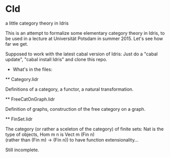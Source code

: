 # CId
a little category theory in Idris

This is an attempt to formalize some elementary category
theory in Idris, to be used in a lecture at Universität Potsdam
in summer 2015. Let's see how far we get.

Supposed to work with the latest cabal version of Idris:
Just do a "cabal update",  "cabal install Idris" and clone this repo.

* What's in the files:

** Category.lidr

Definitions of a category, a functor, a natural transformation.

** FreeCatOnGraph.lidr

Definition of graphs, construction of the free category on a graph.

** FinSet.lidr

The category (or rather a sceleton of the category) of finite sets:
Nat is the type of objects, Hom m n is Vect m (Fin n)  
(rather than (Fin m) -> (Fin n)) to have function extensionality...

Still incomplete.

